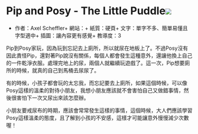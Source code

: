 # Pip and Posy - The Little Puddle![](https://images-na.ssl-images-amazon.com/images/I/61DbRnwpQSL._SY495_BO1,204,203,200_.jpg)

+ 作者：Axel Scheffler+ 網站：+ 紙質：硬頁+ 文字：單字不多、簡單易懂且字型適中+ 插圖：讓內容更有感覺+ 教導度：3

Pip到Posy家玩，因為玩到忘記去上廁所，所以就尿在地板上了。不過Posy沒有因此責怪Pip，還對著Pip說沒有關係，每個人都會發生這種意外，還讓他換上自己的一件乾淨衣服。處理完地上的尿，兩個人就繼續玩遊戲了。這一次，Pip想要廁所的時候，就真的自己到馬桶去尿尿了。

有的時候，小孩子都會玩的太忘我，而忘記要去上廁所，如果這個時候，可以像Posy這樣的溫柔的對待小朋友，我想小朋友應該就不會害怕自己又做錯事情，然後很害怕下一次又尿出來該怎麼辦。

小朋友要戒尿布的時期，應該會常常發生這樣的事情，這個時候，大人們應該學習Posy這樣溫柔的態度，且了解到小孩的不安感，這樣才可能讓意外慢慢減少次數喔！
